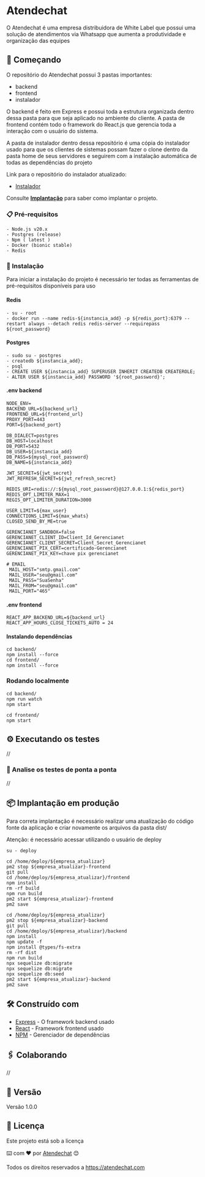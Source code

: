 # Atendechat

O Atendechat é uma empresa distribuidora de White Label que possui uma solução de atendimentos via Whatsapp que aumenta a produtividade e organização das equipes

## 🚀 Começando

O repositório do Atendechat possui 3 pastas importantes:

- backend
- frontend
- instalador

O backend é feito em Express e possui toda a estrutura organizada dentro dessa pasta para que seja aplicado no ambiente do cliente. A pasta de frontend contém todo o framework do React.js que gerencia toda a interação com o usuário do sistema.

A pasta de instalador dentro dessa repositório é uma cópia do instalador usado para que os clientes de sistemas possam fazer o clone dentro da pasta home de seus servidores e seguirem com a instalação automática de todas as dependências do projeto

Link para o repositório do instalador atualizado:

- [Instalador](https://github.com/atendechat-org/instalador)

Consulte **[Implantação](#-implanta%C3%A7%C3%A3o)** para saber como implantar o projeto.

### 📋 Pré-requisitos

```
- Node.js v20.x
- Postgres (release)
- Npm ( latest )
- Docker (bionic stable)
- Redis
```

### 🔧 Instalação

Para iniciar a instalação do projeto é necessário ter todas as ferramentas de pré-requisitos disponíveis para uso

#### Redis

```
- su - root
- docker run --name redis-${instancia_add} -p ${redis_port}:6379 --restart always --detach redis redis-server --requirepass ${root_password}
```

#### Postgres

```
- sudo su - postgres
- createdb ${instancia_add};
- psql
- CREATE USER ${instancia_add} SUPERUSER INHERIT CREATEDB CREATEROLE;
- ALTER USER ${instancia_add} PASSWORD '${root_password}';
```

#### .env backend

```
NODE_ENV=
BACKEND_URL=${backend_url}
FRONTEND_URL=${frontend_url}
PROXY_PORT=443
PORT=${backend_port}

DB_DIALECT=postgres
DB_HOST=localhost
DB_PORT=5432
DB_USER=${instancia_add}
DB_PASS=${mysql_root_password}
DB_NAME=${instancia_add}

JWT_SECRET=${jwt_secret}
JWT_REFRESH_SECRET=${jwt_refresh_secret}

REDIS_URI=redis://:${mysql_root_password}@127.0.0.1:${redis_port}
REDIS_OPT_LIMITER_MAX=1
REGIS_OPT_LIMITER_DURATION=3000

USER_LIMIT=${max_user}
CONNECTIONS_LIMIT=${max_whats}
CLOSED_SEND_BY_ME=true

GERENCIANET_SANDBOX=false
GERENCIANET_CLIENT_ID=Client_Id_Gerencianet
GERENCIANET_CLIENT_SECRET=Client_Secret_Gerencianet
GERENCIANET_PIX_CERT=certificado-Gerencianet
GERENCIANET_PIX_KEY=chave pix gerencianet

# EMAIL
 MAIL_HOST="smtp.gmail.com"
 MAIL_USER="seu@gmail.com"
 MAIL_PASS="SuaSenha"
 MAIL_FROM="seu@gmail.com"
 MAIL_PORT="465"

```

#### .env frontend

```
REACT_APP_BACKEND_URL=${backend_url}
REACT_APP_HOURS_CLOSE_TICKETS_AUTO = 24
```

#### Instalando dependências

```
cd backend/
npm install --force
cd frontend/
npm install --force
```

### Rodando localmente

```
cd backend/
npm run watch
npm start

cd frontend/
npm start
```

## ⚙️ Executando os testes

//

### 🔩 Analise os testes de ponta a ponta

//

## 📦 Implantação em produção

Para correta implantação é necessário realizar uma atualização do código fonte da aplicação e criar novamente os arquivos da pasta dist/

Atenção: é necessário acessar utilizando o usuário de deploy

```
su - deploy
```

```
cd /home/deploy/${empresa_atualizar}
pm2 stop ${empresa_atualizar}-frontend
git pull
cd /home/deploy/${empresa_atualizar}/frontend
npm install
rm -rf build
npm run build
pm2 start ${empresa_atualizar}-frontend
pm2 save
```

```
cd /home/deploy/${empresa_atualizar}
pm2 stop ${empresa_atualizar}-backend
git pull
cd /home/deploy/${empresa_atualizar}/backend
npm install
npm update -f
npm install @types/fs-extra
rm -rf dist
npm run build
npx sequelize db:migrate
npx sequelize db:migrate
npx sequelize db:seed
pm2 start ${empresa_atualizar}-backend
pm2 save
```

## 🛠️ Construído com

- [Express](https://expressjs.com/pt-br/) - O framework backend usado
- [React](https://react.dev/) - Framework frontend usado
- [NPM](https://www.npmjs.com/) - Gerenciador de dependências

## 🖇️ Colaborando

//

## 📌 Versão

Versão 1.0.0

## 📄 Licença

Este projeto está sob a licença

⌨️ com ❤️ por [Atendechat](https://atendechat.com) 😊

Todos os direitos reservados a https://atendechat.com
